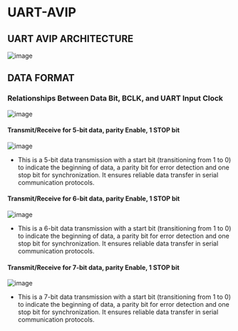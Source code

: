 # UART-AVIP
## UART AVIP ARCHITECTURE
![image](https://github.com/user-attachments/assets/7a37a021-88ac-4cbf-a1aa-09490f3d0837)
## DATA FORMAT
### Relationships Between Data Bit, BCLK, and UART Input Clock
![image](https://github.com/user-attachments/assets/990c8768-5e1e-45a2-ad59-1b2fac04e0c7)

#### Transmit/Receive for 5-bit data, parity Enable, 1 STOP bit
![image](https://github.com/user-attachments/assets/a7de8322-91fb-4bad-aec5-432e1b99f659)

- This is a 5-bit data transmission with a  start bit  (transitioning from 1 to 0) to indicate the beginning of data, a parity bit for error detection and one stop bit for synchronization. It ensures reliable data transfer in serial communication protocols.

#### Transmit/Receive for 6-bit data, parity Enable, 1 STOP bit
![image](https://github.com/user-attachments/assets/073ff532-01d3-444a-81c2-45631dcad368)

- This is a 6-bit data transmission with a  start bit  (transitioning from 1 to 0) to indicate the beginning of data, a parity bit for error detection and one stop bit for synchronization. It ensures reliable data transfer in serial communication protocols.

#### Transmit/Receive for 7-bit data, parity Enable, 1 STOP bit
![image](https://github.com/user-attachments/assets/ae27f986-4478-474d-aa27-a3bd2729f5da)

- This is a 7-bit data transmission with a  start bit  (transitioning from 1 to 0) to indicate the beginning of data, a parity bit for error detection and one stop bit for synchronization. It ensures reliable data transfer in serial communication protocols.




